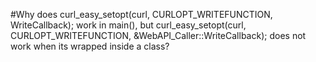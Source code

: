 #Why does curl_easy_setopt(curl, CURLOPT_WRITEFUNCTION, WriteCallback); work in main(), but
curl_easy_setopt(curl, CURLOPT_WRITEFUNCTION, &WebAPI_Caller::WriteCallback); does not work when
its wrapped inside a class?
